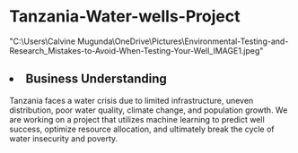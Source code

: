 # Tanzania-Water-wells-Project
"C:\Users\Calvine Mugunda\OneDrive\Pictures\Environmental-Testing-and-Research_Mistakes-to-Avoid-When-Testing-Your-Well_IMAGE1.jpeg"

 ## <li>**Business Understanding**
Tanzania faces a water crisis due to limited infrastructure, uneven distribution, poor water quality, climate change, and population growth. We are working on a project that utilizes machine learning to predict well success, optimize resource allocation, and ultimately break the cycle of water insecurity and poverty.


